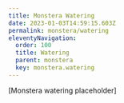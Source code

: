 ```yaml
---
title: Monstera Watering
date: 2023-01-03T14:59:15.603Z
permalink: monstera/watering
eleventyNavigation:
  order: 100
  title: Watering
  parent: monstera
  key: monstera.watering
---
```

\[M﻿onstera watering placeholder]